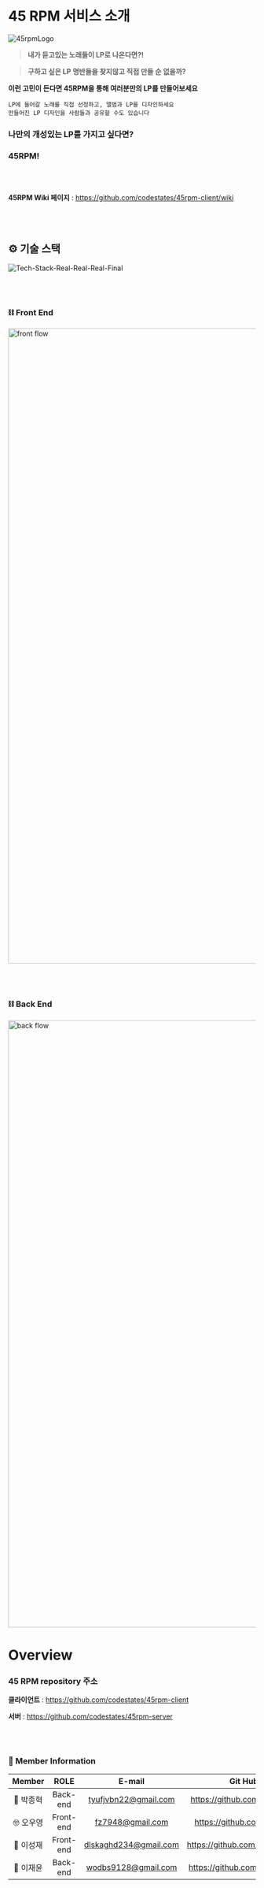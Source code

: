 # 45 RPM 서비스 소개
![45rpmLogo](https://user-images.githubusercontent.com/76784946/121057025-cd4b9980-c7f9-11eb-943a-a4c6fb07ac24.png)
>**내가 듣고있는 노래들이 LP로 나온다면?!**

>**구하고 싶은 LP 명반들을 찾지않고 직접 만들 순 없을까?**

**이런 고민이 든다면 45RPM을 통해 여러분만의 LP를 만들어보세요**

    LP에 들어갈 노래를 직접 선정하고, 앨범과 LP를 디자인하세요
    만들어진 LP 디자인을 사람들과 공유할 수도 있습니다

### 나만의 개성있는 LP를 가지고 싶다면?
### 45RPM!

<br></br>

**45RPM Wiki 페이지** : https://github.com/codestates/45rpm-client/wiki

<br></br>

## ⚙️ 기술 스택
![Tech-Stack-Real-Real-Real-Final](https://user-images.githubusercontent.com/68074001/120893432-49a17980-c64e-11eb-8d63-87d89639a724.png)

<br></br>

### ⛓️ Front End
<img width="1290" alt="front flow" src="https://user-images.githubusercontent.com/76784946/121796749-73622e00-cc56-11eb-97d5-3938f53acef8.png">

<br></br>

### ⛓️ Back End
<img width="1233" alt="back flow" src="https://user-images.githubusercontent.com/76784946/121796751-75c48800-cc56-11eb-98f6-2d768a179186.png">

# Overview

### 45 RPM repository 주소
**클라이언트** : https://github.com/codestates/45rpm-client

**서버** : https://github.com/codestates/45rpm-server

<br></br>

### :busts_in_silhouette: Member Information
| Member |   ROLE    |       E-mail        |     Git Hub        |
| :----: | :-------: | :-----------------: | :----------------: |
| 🤖 박종혁 | Back-end | tyufjvbn22@gmail.com | https://github.com/tyufjvbn2 |
| 🤓 오우영 | Front-end  | fz7948@gmail.com | https://github.com/fz7948 |
| 🚣 이성재 | Front-end  | dlskaghd234@gmail.com | https://github.com/DLSKAGHD |
| 🦉 이재윤 | Back-end | wodbs9128@gmail.com | https://github.com/dodo9128 |

<br></br>
